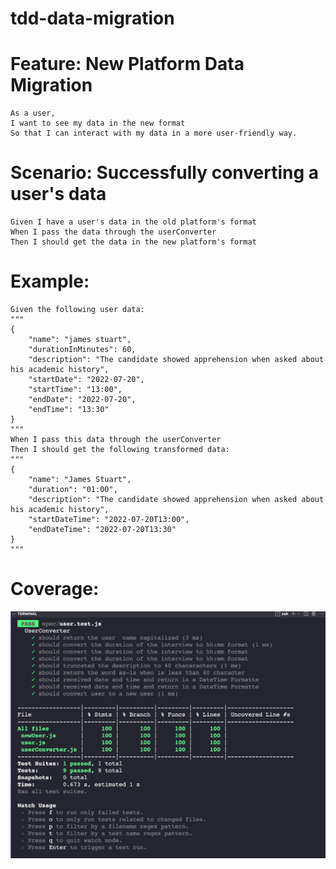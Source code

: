 # tdd-data-migration
# Feature: New Platform Data Migration
    As a user, 
    I want to see my data in the new format
    So that I can interact with my data in a more user-friendly way.

# Scenario: Successfully converting a user's data
    Given I have a user's data in the old platform's format
    When I pass the data through the userConverter
    Then I should get the data in the new platform's format

# Example:
    Given the following user data:
    """
    {
        "name": "james stuart",
        "durationInMinutes": 60,
        "description": "The candidate showed apprehension when asked about his academic history",
        "startDate": "2022-07-20",
        "startTime": "13:00",
        "endDate": "2022-07-20",
        "endTime": "13:30"
    }
    """
    When I pass this data through the userConverter
    Then I should get the following transformed data:
    """
    {
        "name": "James Stuart",
        "duration": "01:00",
        "description": "The candidate showed apprehension when asked about his academic history",
        "startDateTime": "2022-07-20T13:00",
        "endDateTime": "2022-07-20T13:30"
    }
    """

# Coverage: 
![alt text](files/coverage.png)